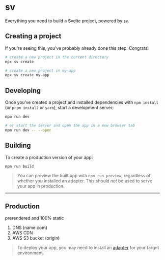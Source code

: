 # sv

Everything you need to build a Svelte project, powered by [`sv`](https://github.com/sveltejs/cli).

## Creating a project

If you're seeing this, you've probably already done this step. Congrats!

```bash
# create a new project in the current directory
npx sv create

# create a new project in my-app
npx sv create my-app
```

## Developing

Once you've created a project and installed dependencies with `npm install` (or `pnpm install` or `yarn`), start a development server:

```bash
npm run dev

# or start the server and open the app in a new browser tab
npm run dev -- --open
```

## Building

To create a production version of your app:

```bash
npm run build
```

> You can preview the built app with `npm run preview`, regardless of whether you installed an adapter. This should _not_ be used to serve your app in production.


----------------
## Production

prerendered and 100% static

1. DNS (name.com)
1. AWS CDN
1. AWS S3 bucket (origin)

> To deploy your app, you may need to install an [adapter](https://svelte.dev/docs/kit/adapters) for your target environment.
